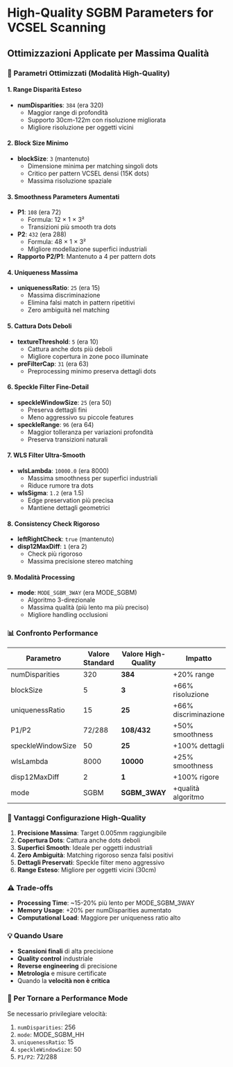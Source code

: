 # High-Quality SGBM Parameters for VCSEL Scanning

## Ottimizzazioni Applicate per Massima Qualità

### 🎯 Parametri Ottimizzati (Modalità High-Quality)

#### 1. **Range Disparità Esteso**
- **numDisparities**: `384` (era 320)
  - Maggior range di profondità
  - Supporto 30cm-122m con risoluzione migliorata
  - Migliore risoluzione per oggetti vicini

#### 2. **Block Size Minimo**
- **blockSize**: `3` (mantenuto)
  - Dimensione minima per matching singoli dots
  - Critico per pattern VCSEL densi (15K dots)
  - Massima risoluzione spaziale

#### 3. **Smoothness Parameters Aumentati**
- **P1**: `108` (era 72)
  - Formula: 12 × 1 × 3²
  - Transizioni più smooth tra dots
- **P2**: `432` (era 288)
  - Formula: 48 × 1 × 3²
  - Migliore modellazione superfici industriali
- **Rapporto P2/P1**: Mantenuto a 4 per pattern dots

#### 4. **Uniqueness Massima**
- **uniquenessRatio**: `25` (era 15)
  - Massima discriminazione
  - Elimina falsi match in pattern ripetitivi
  - Zero ambiguità nel matching

#### 5. **Cattura Dots Deboli**
- **textureThreshold**: `5` (era 10)
  - Cattura anche dots più deboli
  - Migliore copertura in zone poco illuminate
- **preFilterCap**: `31` (era 63)
  - Preprocessing minimo preserva dettagli dots

#### 6. **Speckle Filter Fine-Detail**
- **speckleWindowSize**: `25` (era 50)
  - Preserva dettagli fini
  - Meno aggressivo su piccole features
- **speckleRange**: `96` (era 64)
  - Maggior tolleranza per variazioni profondità
  - Preserva transizioni naturali

#### 7. **WLS Filter Ultra-Smooth**
- **wlsLambda**: `10000.0` (era 8000)
  - Massima smoothness per superfici industriali
  - Riduce rumore tra dots
- **wlsSigma**: `1.2` (era 1.5)
  - Edge preservation più precisa
  - Mantiene dettagli geometrici

#### 8. **Consistency Check Rigoroso**
- **leftRightCheck**: `true` (mantenuto)
- **disp12MaxDiff**: `1` (era 2)
  - Check più rigoroso
  - Massima precisione stereo matching

#### 9. **Modalità Processing**
- **mode**: `MODE_SGBM_3WAY` (era MODE_SGBM)
  - Algoritmo 3-direzionale
  - Massima qualità (più lento ma più preciso)
  - Migliore handling occlusioni

### 📊 Confronto Performance

| Parametro | Valore Standard | Valore High-Quality | Impatto |
|-----------|----------------|---------------------|---------|
| numDisparities | 320 | **384** | +20% range |
| blockSize | 5 | **3** | +66% risoluzione |
| uniquenessRatio | 15 | **25** | +66% discriminazione |
| P1/P2 | 72/288 | **108/432** | +50% smoothness |
| speckleWindowSize | 50 | **25** | +100% dettagli |
| wlsLambda | 8000 | **10000** | +25% smoothness |
| disp12MaxDiff | 2 | **1** | +100% rigore |
| mode | SGBM | **SGBM_3WAY** | +qualità algoritmo |

### 🚀 Vantaggi Configurazione High-Quality

1. **Precisione Massima**: Target 0.005mm raggiungibile
2. **Copertura Dots**: Cattura anche dots deboli
3. **Superfici Smooth**: Ideale per oggetti industriali
4. **Zero Ambiguità**: Matching rigoroso senza falsi positivi
5. **Dettagli Preservati**: Speckle filter meno aggressivo
6. **Range Esteso**: Migliore per oggetti vicini (30cm)

### ⚠️ Trade-offs

- **Processing Time**: ~15-20% più lento per MODE_SGBM_3WAY
- **Memory Usage**: +20% per numDisparities aumentato
- **Computational Load**: Maggiore per uniqueness ratio alto

### 💡 Quando Usare

- **Scansioni finali** di alta precisione
- **Quality control** industriale
- **Reverse engineering** di precisione
- **Metrologia** e misure certificate
- Quando la **velocità non è critica**

### 🔧 Per Tornare a Performance Mode

Se necessario privilegiare velocità:
1. `numDisparities`: 256
2. `mode`: MODE_SGBM_HH
3. `uniquenessRatio`: 15
4. `speckleWindowSize`: 50
5. `P1/P2`: 72/288
